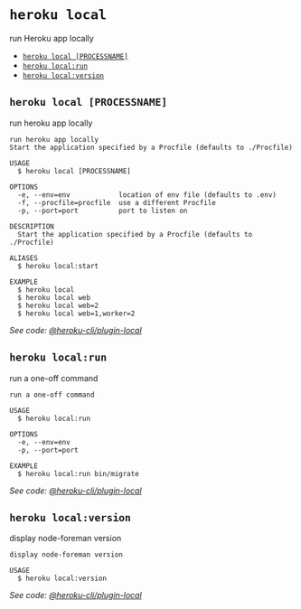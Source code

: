 `heroku local`
==============

run Heroku app locally

* [`heroku local [PROCESSNAME]`](#heroku-local-processname)
* [`heroku local:run`](#heroku-localrun)
* [`heroku local:version`](#heroku-localversion)

## `heroku local [PROCESSNAME]`

run heroku app locally

```
run heroku app locally
Start the application specified by a Procfile (defaults to ./Procfile)

USAGE
  $ heroku local [PROCESSNAME]

OPTIONS
  -e, --env=env            location of env file (defaults to .env)
  -f, --procfile=procfile  use a different Procfile
  -p, --port=port          port to listen on

DESCRIPTION
  Start the application specified by a Procfile (defaults to ./Procfile)

ALIASES
  $ heroku local:start

EXAMPLE
  $ heroku local
  $ heroku local web
  $ heroku local web=2
  $ heroku local web=1,worker=2
```

_See code: [@heroku-cli/plugin-local](https://github.com/heroku/cli/blob/v7.53.0/src/commands/local/index.ts)_

## `heroku local:run`

run a one-off command

```
run a one-off command

USAGE
  $ heroku local:run

OPTIONS
  -e, --env=env
  -p, --port=port

EXAMPLE
  $ heroku local:run bin/migrate
```

_See code: [@heroku-cli/plugin-local](https://github.com/heroku/cli/blob/v7.53.0/src/commands/local/run.ts)_

## `heroku local:version`

display node-foreman version

```
display node-foreman version

USAGE
  $ heroku local:version
```

_See code: [@heroku-cli/plugin-local](https://github.com/heroku/cli/blob/v7.53.0/src/commands/local/version.ts)_
